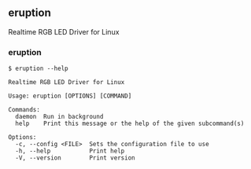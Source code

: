 ## eruption

Realtime RGB LED Driver for Linux

### eruption

```shell
$ eruption --help

Realtime RGB LED Driver for Linux

Usage: eruption [OPTIONS] [COMMAND]

Commands:
  daemon  Run in background
  help    Print this message or the help of the given subcommand(s)

Options:
  -c, --config <FILE>  Sets the configuration file to use
  -h, --help           Print help
  -V, --version        Print version

```
